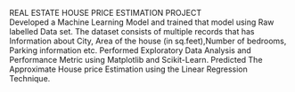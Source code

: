REAL ESTATE HOUSE PRICE ESTIMATION PROJECT   
Developed a Machine Learning Model and trained that model using Raw labelled Data set. The dataset consists of multiple records that has Information about City, Area of the
house (in sq.feet),Number of bedrooms, Parking information etc. 
Performed Exploratory Data Analysis and Performance Metric using Matplotlib and Scikit-Learn. Predicted The Approximate House price Estimation using the Linear Regression Technique.
